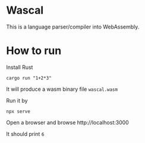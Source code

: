 # Wascal

This is a language parser/compiler into WebAssembly.

# How to run

Install Rust

```
cargo run "1+2*3"
```

It will produce a wasm binary file `wascal.wasm`

Run it by

```
npx serve
```

Open a browser and browse http://localhost:3000

It should print `6`
